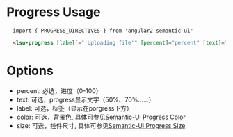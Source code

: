 # Progress Usage

```typesctript
  import { PROGRESS_DIRECTIVES } from 'angular2-semantic-ui'
```
```html
  <lsu-progress [label]="'Uploading file'" [percent]="percent" [text]="''" [color]="'teal'" [size]="'standard'"></lsu-progress>
```

# Options
- percent: 必选，进度（0-100）
- text: 可选，progress显示文字（50%、70%......）
- label: 可选，标签（显示在porgress下方）
- color: 可选，背景色, 具体可参见<a href="http://semantic-ui.com/modules/progress.html#color">Semantic-Ui Progress Color</a>
- size: 可选，控件尺寸, 具体可参见<a href="http://semantic-ui.com/modules/progress.html#size">Semantic-Ui Progress Size</a>
